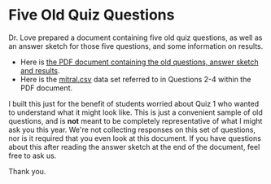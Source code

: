 # Five Old Quiz Questions

Dr. Love prepared a document containing five old quiz questions, as well as an answer sketch for those five questions, and some information on results. 

- Here is [the PDF document containing the old questions, answer sketch and results](https://github.com/THOMASELOVE/431-2020/blob/master/quizzes/old_questions/five-old-quiz-questions.pdf).
- Here is the [mitral.csv](https://raw.githubusercontent.com/THOMASELOVE/431-2020/master/quizzes/old_questions/data/mitral.csv) data set referred to in Questions 2-4 within the PDF document.

I built this just for the benefit of students worried about Quiz 1 who wanted to understand what it might look like. This is just a convenient sample of old questions, and is **not** meant to be completely representative of what I might ask you this year. We're not collecting responses on this set of questions, nor is it required that you even look at this document. If you have questions about this after reading the answer sketch at the end of the document, feel free to ask us.

Thank you.
